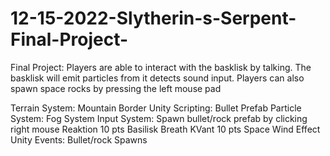 # 12-15-2022-Slytherin-s-Serpent-Final-Project-

Final Project: Players are able to interact with the basklisk by talking. The basklisk will emit particles from it detects sound input. Players can also spawn space rocks by pressing the left mouse pad

Terrain System: Mountain Border 
Unity Scripting: Bullet Prefab
Particle System: Fog System
Input System: Spawn bullet/rock prefab by clicking right mouse
Reaktion 10 pts Basilisk Breath
KVant 10 pts Space Wind Effect 
Unity Events: Bullet/rock Spawns


